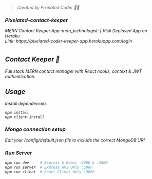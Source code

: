 ><i> Created by Pixelated Coder :man_in_tuxedo:	
<h3>Pixelated-contact-keeper</h3>
MERN Contact Keeper App :man_technologist: | Visit  Deployed  App on Heroku<br>
Link: https://pixelated-coder-keeper-app.herokuapp.com/login

# <h2>Contact Keeper :ledger:</h2>

Full stack MERN contact manager with React hooks, context & JWT authentication.

## Usage

Install dependencies

```bash
npm install
npm client-install
```

### Mongo connection setup

Edit your /config/default.json file to include the correct MongoDB URI

### Run Server

```bash
npm run dev     # Express & React :3000 & :5000
npm run server  # Express API Only :5000
npm run client  # React Client Only :3000
```
